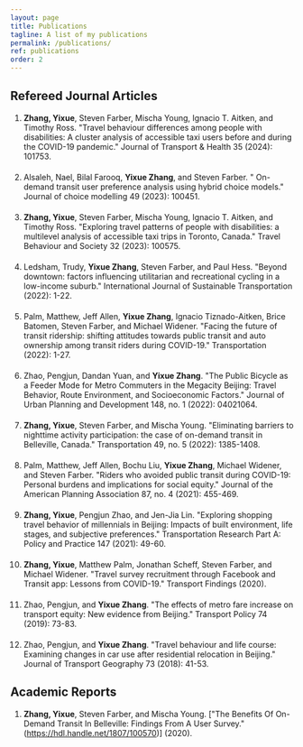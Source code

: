 ```yaml
---
layout: page
title: Publications
tagline: A list of my publications
permalink: /publications/
ref: publications
order: 2
---
```


<style>
ol li {
  margin-bottom: 20px;
}
</style>

## Refereed Journal Articles
1. **Zhang, Yixue**, Steven Farber, Mischa Young, Ignacio T. Aitken, and Timothy Ross. "Travel behaviour differences among people with disabilities: A cluster analysis of accessible taxi users before and during the COVID-19 pandemic." Journal of Transport & Health 35 (2024): 101753.
2. Alsaleh, Nael, Bilal Farooq, **Yixue Zhang**, and Steven Farber. " On-demand transit user preference analysis using hybrid choice models." Journal of choice modelling 49 (2023): 100451.
3. **Zhang, Yixue**, Steven Farber, Mischa Young, Ignacio T. Aitken, and Timothy Ross. "Exploring travel patterns of people with disabilities: a multilevel analysis of accessible taxi trips in Toronto, Canada." Travel Behaviour and Society 32 (2023): 100575.
4. Ledsham, Trudy, **Yixue Zhang**, Steven Farber, and Paul Hess. "Beyond downtown: factors influencing utilitarian and recreational cycling in a low-income suburb." International Journal of Sustainable Transportation (2022): 1-22.
5. Palm, Matthew, Jeff Allen, **Yixue Zhang**, Ignacio Tiznado-Aitken, Brice Batomen, Steven Farber, and Michael Widener. "Facing the future of transit ridership: shifting attitudes towards public transit and auto ownership among transit riders during COVID-19." Transportation (2022): 1-27.
6. Zhao, Pengjun, Dandan Yuan, and **Yixue Zhang**. "The Public Bicycle as a Feeder Mode for Metro Commuters in the Megacity Beijing: Travel Behavior, Route Environment, and Socioeconomic Factors." Journal of Urban Planning and Development 148, no. 1 (2022): 04021064.
7. **Zhang, Yixue**, Steven Farber, and Mischa Young. "Eliminating barriers to nighttime activity participation: the case of on-demand transit in Belleville, Canada." Transportation 49, no. 5 (2022): 1385-1408.
8. Palm, Matthew, Jeff Allen, Bochu Liu, **Yixue Zhang**, Michael Widener, and Steven Farber. "Riders who avoided public transit during COVID-19: Personal burdens and implications for social equity." Journal of the American Planning Association 87, no. 4 (2021): 455-469.
9. **Zhang, Yixue**, Pengjun Zhao, and Jen-Jia Lin. "Exploring shopping travel behavior of millennials in Beijing: Impacts of built environment, life stages, and subjective preferences." Transportation Research Part A: Policy and Practice 147 (2021): 49-60.
10. **Zhang, Yixue**, Matthew Palm, Jonathan Scheff, Steven Farber, and Michael Widener. "Travel survey recruitment through Facebook and Transit app: Lessons from COVID-19." Transport Findings (2020).
11. Zhao, Pengjun, and **Yixue Zhang**. "The effects of metro fare increase on transport equity: New evidence from Beijing." Transport Policy 74 (2019): 73-83. 
12. Zhao, Pengjun, and **Yixue Zhang**. "Travel behaviour and life course: Examining changes in car use after residential relocation in Beijing." Journal of Transport Geography 73 (2018): 41-53.

## Academic Reports
1. **Zhang, Yixue**, Steven Farber, and Mischa Young. ["The Benefits Of On-Demand Transit In Belleville: Findings From A User Survey."(https://hdl.handle.net/1807/100570)] (2020). 

